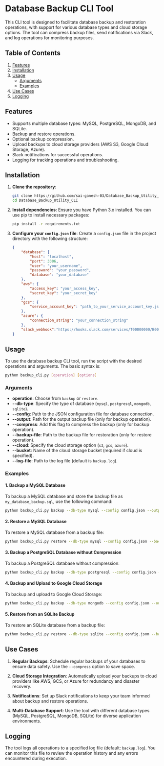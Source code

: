 
# Database Backup CLI Tool

This CLI tool is designed to facilitate database backup and restoration operations, with support for various database types and cloud storage options. The tool can compress backup files, send notifications via Slack, and log operations for monitoring purposes.


## Table of Contents

1. [Features](#features)
2. [Installation](#installation)
3. [Usage](#usage)
   - [Arguments](#arguments)
   - [Examples](#examples)
4. [Use Cases](#use-cases)
5. [Logging](#logging)


## Features

- Supports multiple database types: MySQL, PostgreSQL, MongoDB, and SQLite.
- Backup and restore operations.
- Optional backup compression.
- Upload backups to cloud storage providers (AWS S3, Google Cloud Storage, Azure).
- Slack notifications for successful operations.
- Logging for tracking operations and troubleshooting.

## Installation

1. **Clone the repository**:
   ```bash
   git clone https://github.com/sai-ganesh-03/Database_Backup_Utility_CLI.git
   cd Database_Backup_Utility_CLI
   ```

2. **Install dependencies**:
   Ensure you have Python 3.x installed. You can use pip to install necessary packages:
   ```bash
   pip install -r requirements.txt
   ```

3. **Configure your `config.json` file**:
   Create a `config.json` file in the project directory with the following structure:
   ```json
   {
       "database": {
           "host": "localhost",
           "port": 3306,
           "user": "your_username",
           "password": "your_password",
           "database": "your_database"
       },
       "aws": {
           "access_key": "your_access_key",
           "secret_key": "your_secret_key"
       },
       "gcs": {
           "service_account_key": "path_to_your_service_account_key.json"
       },
       "azure": {
           "connection_string": "your_connection_string"
       },
       "slack_webhook":"https://hooks.slack.com/services/T00000000/B00000000/XXXXXXXXXXXXXXXXXXXXXXXX"
   }
   ```

## Usage

To use the database backup CLI tool, run the script with the desired operations and arguments. The basic syntax is:

```bash
python backup_cli.py [operation] [options]
```

### Arguments

- **operation**: Choose from `backup` or `restore`.
- **--db-type**: Specify the type of database (`mysql`, `postgresql`, `mongodb`, `sqlite`).
- **--config**: Path to the JSON configuration file for database connection.
- **--output**: Path for the output backup file (only for backup operation).
- **--compress**: Add this flag to compress the backup (only for backup operation).
- **--backup-file**: Path to the backup file for restoration (only for restore operation).
- **--cloud**: Specify the cloud storage option (`s3`, `gcs`, `azure`).
- **--bucket**: Name of the cloud storage bucket (required if cloud is specified).
- **--log-file**: Path to the log file (default is `backup.log`).

### Examples

#### 1. Backup a MySQL Database

To backup a MySQL database and store the backup file as `my_database_backup.sql`, use the following command:

```bash
python backup_cli.py backup --db-type mysql --config config.json --output /path/to/my_database_backup.sql --compress --cloud s3 --bucket my_backup_bucket --slack-webhook https://hooks.slack.com/services/T00000000/B00000000/XXXXXXXXXXXXXXXXXXXXXXXX --log-file /path/to/my_database_backup.log
```

#### 2. Restore a MySQL Database

To restore a MySQL database from a backup file:

```bash
python backup_cli.py restore --db-type mysql --config config.json --backup-file /path/to/my_database_backup.sql --slack-webhook https://hooks.slack.com/services/T00000000/B00000000/XXXXXXXXXXXXXXXXXXXXXXXX --log-file /path/to/my_database_backup.log
```

#### 3. Backup a PostgreSQL Database without Compression

To backup a PostgreSQL database without compression:

```bash
python backup_cli.py backup --db-type postgresql --config config.json --output /path/to/my_postgresql_backup.sql
```

#### 4. Backup and Upload to Google Cloud Storage

To backup and upload to Google Cloud Storage:

```bash
python backup_cli.py backup --db-type mongodb --config config.json --output /path/to/my_mongodb_backup.bson --cloud gcs --bucket my_gcs_bucket
```

#### 5. Restore from an SQLite Backup

To restore an SQLite database from a backup file:

```bash
python backup_cli.py restore --db-type sqlite --config config.json --backup-file /path/to/my_sqlite_backup.db
```

## Use Cases

1. **Regular Backups**: Schedule regular backups of your databases to ensure data safety. Use the `--compress` option to save space.

2. **Cloud Storage Integration**: Automatically upload your backups to cloud providers like AWS, GCS, or Azure for redundancy and disaster recovery.

3. **Notifications**: Set up Slack notifications to keep your team informed about backup and restore operations.

4. **Multi-Database Support**: Use the tool with different database types (MySQL, PostgreSQL, MongoDB, SQLite) for diverse application environments.

## Logging

The tool logs all operations to a specified log file (default: `backup.log`). You can monitor this file to review the operation history and any errors encountered during execution.